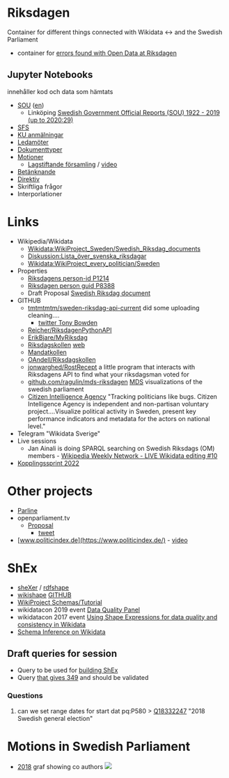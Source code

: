 # Riksdagen
Container for different things connected with Wikidata <-> and the Swedish Parliament
* container for [errors found with Open Data at Riksdagen](https://github.com/salgo60/Wikidata_riksdagen-corpus/issues/50#issuecomment-1264662050)
## Jupyter Notebooks
innehåller kod och data som hämtats
* [SOU](https://github.com/salgo60/open-data-examples/blob/master/Riksdagens%20dokument%20SOU.ipynb) ([en](https://github.com/salgo60/open-data-examples/blob/master/Riksdagens%20dokument%20Motioner-en.ipynb))
  * Linköping [Swedish Government Official Reports (SOU) 1922 - 2019 (up to 2020:29)](https://ep.liu.se/databases/sou/)
* [SFS](https://github.com/salgo60/open-data-examples/blob/master/Riksdagens%20dokument%20SFS.ipynb)
* [KU anmälningar](https://github.com/salgo60/open-data-examples/blob/master/Riksdagens%20dokument%20KU-anm%C3%A4lningar.ipynb)
* [Ledamöter](https://github.com/salgo60/open-data-examples/blob/master/Riksdagens%20ledam%C3%B6ter.ipynb)
* [Dokumenttyper](https://github.com/salgo60/open-data-examples/blob/master/Riksdagens%20dokumenttyper.ipynb)
* [Motioner](https://github.com/salgo60/open-data-examples/blob/master/Riksdagens%20dokument%20Motioner.ipynb)
   * [Lagstiftande församling](https://github.com/salgo60/open-data-examples/blob/master/Riksdagens%20dokument%20Motioner-python.ipynb) / [video](https://www.youtube.com/watch?v=L3_VCtSMrfc)
* [Betänknande](https://github.com/salgo60/open-data-examples/blob/master/Riksdagens%20dokument%20Kommitt%C3%A9direktiv.ipynb)
* [Direktiv](https://github.com/salgo60/open-data-examples/blob/master/Riksdagens%20dokument%20Kommitt%C3%A9direktiv.ipynb)
* Skriftliga frågor 
* Interporlationer
# Links
* Wikipedia/Wikidata
  * [Wikidata:WikiProject_Sweden/Swedish_Riksdag_documents](https://www.wikidata.org/wiki/Wikidata:WikiProject_Sweden/Swedish_Riksdag_documents)
  * [Diskussion:Lista_över_svenska_riksdagar](https://sv.wikipedia.org/wiki/Diskussion:Lista_%C3%B6ver_svenska_riksdagar)
  * [Wikidata:WikiProject_every_politician/Sweden](https://www.wikidata.org/wiki/Wikidata:WikiProject_every_politician/Sweden)
* Properties
  * [Riksdagens person-id P1214](https://www.wikidata.org/wiki/Property:P1214)
  * [Riksdagen person guid P8388](https://www.wikidata.org/wiki/Property:P8388)
  * Draft Proposal [Swedish Riksdag document](https://www.wikidata.org/wiki/Wikidata:Property_proposal/Swedish_Riksdag_document)
* GITHUB
  * [tmtmtmtm/sweden-riksdag-api-current](https://github.com/tmtmtmtm/sweden-riksdag-api-current) did some uploading cleaning....
     * [twitter Tony Bowden](https://twitter.com/tmtm)
  * [Reicher/RiksdagenPythonAPI](https://github.com/Reicher/RiksdagenPythonAPI)
  * [ErikBjare/MyRiksdag](https://github.com/ErikBjare/MyRiksdag)
  * [Riksdagskollen](https://github.com/axelca/riksdagskollen) [web](https://rikskoll.netlify.app/)
  * [Mandatkollen](https://github.com/Iteam1337/mandatkollen)
  * [OAndell/Riksdagskollen](https://github.com/OAndell/Riksdagskollen) 
  * [jonwarghed/RostRecept](https://github.com/jonwarghed/RostRecept) a little program that interacts with Riksdagens API to find what your riksdagsman voted for
  * [github.com/ragulin/mds-riksdagen](https://github.com/ragulin/mds-riksdagen) [MDS](https://en.wikipedia.org/wiki/Multidimensional_scaling) visualizations of the swedish parliament
  * [Citizen Intelligence Agency](https://github.com/Hack23/cia) "Tracking politicians like bugs. Citizen Intelligence Agency is independent and non-partisan voluntary project....Visualize political activity in Sweden, present key performance indicators and metadata for the actors on national level."
* Telegram "Wikidata Sverige"
* Live sessions
  * Jan Ainali is doing SPARQL searching on Swedish Riksdags (OM) members - [Wikipedia Weekly Network - LIVE Wikidata editing #10](https://www.youtube.com/watch?v=q2iTKemFrq4)
* [Kopplingssprint 2022](https://github.com/salgo60/NOSAD-POC-Wikidata/blob/main/Kopplingssprint%202022.md)

# Other projects 
* [Parline](https://data.ipu.org/)
* openparliament.tv
  * [Proposal](https://openparliament.tv/proposal)
    * [tweet](https://twitter.com/OpenHypervideo/status/1270285255107399685)
* [www.politicindex.de](https://www.politicindex.de/) - [video](https://www.youtube.com/watch?v=OzwCqMdXHjs&feature=youtu.be)

# ShEx
<a name="ShEx"></a>
* [sheXer](http://shexer.weso.es/) / [rdfshape](http://rdfshape.weso.es) 
 * [wikishape](http://wikishape.weso.es/) [GITHUB](https://github.com/weso/wikishape/issues)
* [WikiProject Schemas/Tutorial](https://www.wikidata.org/wiki/Wikidata:WikiProject_Schemas/Tutorial)
* wikidatacon  2019  event [Data Quality Panel](https://media.ccc.de/v/wikidatacon2019-9-data_quality_panel#t=2874)
* wikidatacon  2017  event [Using Shape Expressions for data quality and consistency in Wikidata](https://media.ccc.de/v/wikidatacon2017-10032-using_shape_expressions_for_data_quality_and_consistency_in_wikidata)
* [Schema Inference on Wikidata](https://www.wikidata.org/wiki/Q57385555)
## Draft queries for session
* Query to be used for [building ShEx](https://w.wiki/W56)
* Query [that gives 349](https://w.wiki/W54) and should be validated
### Questions
1. can we set range dates for start dat pq:P580 > [Q18332247](https://www.wikidata.org/wiki/Q18332247) "2018 Swedish general election"

# Motions in Swedish Parliament

* [2018](https://w.wiki/YF7) graf showing co authors
![](https://pbs.twimg.com/media/EeJq672XgAowFM9?format=png&name=4096x4096)


